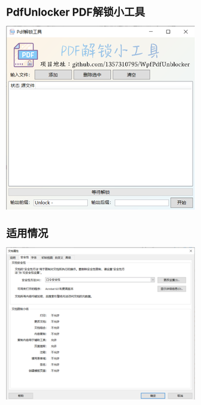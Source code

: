 # PdfUnlocker PDF解锁小工具

![](https://github.com/1357310795/WpfPdfUnlocker/raw/master/screenshot.png)

# 适用情况

![被密码锁定的pdf文档（尤其是允许打开的）](https://github.com/1357310795/WpfPdfUnlocker/raw/master/screenshot1.png)